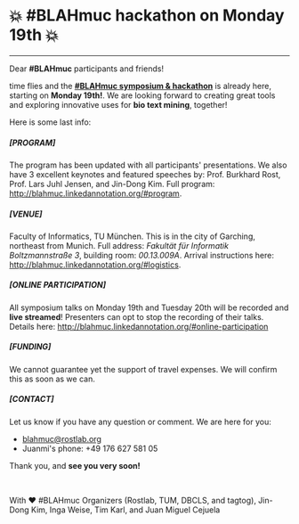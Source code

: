 # 💥 #BLAHmuc hackathon on Monday 19th 💥

---

Dear **#BLAHmuc** participants and friends!

time flies and the [**#BLAHmuc symposium & hackathon**](http://blahmuc.linkedannotation.org) is already here, starting on **Monday 19th!**. We are looking forward to creating great tools and exploring innovative uses for **bio text mining**, together!

Here is some last info:

##### [PROGRAM]

The program has been updated with all participants' presentations. We also have 3 excellent keynotes and featured speeches by: Prof. Burkhard Rost, Prof. Lars Juhl Jensen, and Jin-Dong Kim. Full program: http://blahmuc.linkedannotation.org/#program.

##### [VENUE]

Faculty of Informatics, TU München. This is in the city of Garching, northeast from Munich. Full address: _Fakultät für Informatik Boltzmannstraße 3_, building room: _00.13.009A_. Arrival instructions here: http://blahmuc.linkedannotation.org/#logistics.

##### [ONLINE PARTICIPATION]

All symposium talks on Monday 19th and Tuesday 20th will be recorded and **live streamed**! Presenters can opt to stop the recording of their talks. Details here: http://blahmuc.linkedannotation.org/#online-participation

##### [FUNDING]

We cannot guarantee yet the support of travel expenses. We will confirm this as soon as we can.

##### [CONTACT]

Let us know if you have any question or comment. We are here for you:

* [blahmuc@rostlab.org](blahmuc@rostlab.org)
* Juanmi's phone: +49 176 627 581 05

Thank you, and **see you very soon!**

<br/>

With ♥️ \#BLAHmuc Organizers (Rostlab, TUM, DBCLS, and tagtog), Jin-Dong Kim, Inga Weise, Tim Karl, and Juan Miguel Cejuela
